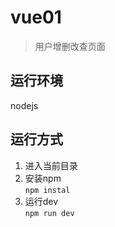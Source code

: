 # vue01
> 用户增删改查页面
## 运行环境
nodejs
## 运行方式
1. 进入当前目录
2. 安装npm  
```npm instal```
3. 运行dev  
```npm run dev```
